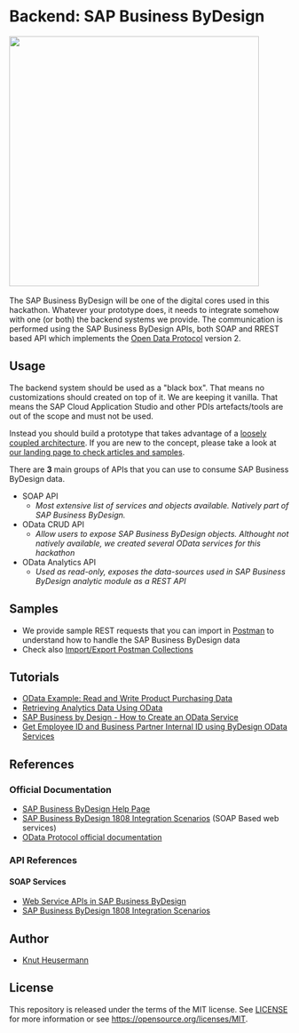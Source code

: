 # Backend: SAP Business ByDesign
<img src="https://i.imgur.com/S3zTWd5.jpg" height="450">&nbsp;

The SAP Business ByDesign will be one of the digital cores used in this hackathon. Whatever your prototype does, it needs to integrate somehow with one (or both) the backend systems we provide. The communication is performed using the SAP Business ByDesign APIs, both SOAP and RREST based API which implements the [Open Data Protocol](https://www.odata.org/) version 2.

## Usage
The backend system should be used as a "black box". That means no customizations should created on top of it. We are keeping it vanilla. That means the SAP Cloud Application Studio and other PDIs artefacts/tools are out of the scope and must not be used.

Instead you should build a prototype that takes advantage of a [loosely coupled architecture](https://blogs.sap.com/2018/04/27/digital-transformation-for-smbs-a-blog-series/). If you are new to the concept, please take a look at [our landing page to check articles and samples](https://blogs.sap.com/2018/06/05/loosely-coupled-solutions-for-smbs-topics/).

There are **3** main groups of APIs that you can use to consume SAP Business ByDesign data. 
* SOAP API
  * *Most extensive list of services and objects available. Natively part of SAP Business ByDesign.*
* OData CRUD API
  * *Allow users to expose SAP Business ByDesign objects. Althought not natively available, we created several OData services for this hackathon*
* OData Analytics API
  * *Used as read-only, exposes the data-sources used in SAP Business ByDesign analytic module as a REST API*
  


## Samples
* We provide sample REST requests that you can import in [Postman](https://www.getpostman.com/downloads/) to understand how to handle the SAP Business ByDesign data
* Check also [Import/Export Postman Collections](https://learning.getpostman.com/docs/postman/collections/data_formats)

## Tutorials
* [OData Example: Read and Write Product Purchasing Data](https://blogs.sap.com/2018/02/22/odata-example-read-and-write-product-purchasing-data/comment-page-1/#comment-451160)
* [Retrieving Analytics Data Using OData](https://help.sap.com/viewer/7c182c462ec043cba338a30b952068c7/1902/en-US/2be3c33a722d1014a62bdc2382beea48.html?q=odata)
* [SAP Business by Design - How to Create an OData Service](https://www.youtube.com/watch?v=z6mF_1hFths)
* [Get Employee ID and Business Partner Internal ID using ByDesign OData Services](https://blogs.sap.com/2016/11/24/get-employee-id-and-business-partner-internal-id-using-bydesign-odata-services/)
## References
### Official Documentation
* [SAP Business ByDesign Help Page](https://help.sap.com/viewer/p/SAP_BUSINESS_BYDESIGN)
* [SAP Business ByDesign 1808 Integration Scenarios](https://help.sap.com/http.svc/rc/saphelp_byd1808_en/2018.08/en-US/PUBLISHING/IntegrationScenarios.html) (SOAP Based web services)
* [OData Protocol official documentation](https://www.odata.org/documentation/)

### API References
#### SOAP Services
* [Web Service APIs in SAP Business ByDesign](https://help.sap.com/doc/saphelp_byd1808_en/2018.08/en-US/PUBLISHING/IntegrationServices.html)
* [SAP Business ByDesign 1808 Integration Scenarios](https://help.sap.com/http.svc/rc/saphelp_byd1808_en/2018.08/en-US/PUBLISHING/IntegrationScenarios.html) 

## Author
* [Knut Heusermann](https://people.sap.com/knut.heusermann#overview)


## License
This repository is released under the terms of the MIT license.
See [LICENSE](https://github.com/B1SA/hackathon/blob/master/LICENSE) for more information or see https://opensource.org/licenses/MIT.
